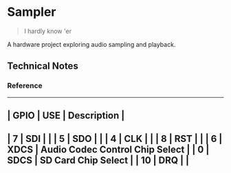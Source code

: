 # Sampler
> I hardly know 'er

A hardware project exploring audio sampling and playback.

## Technical Notes

### Reference

-------------------------------------------------
| GPIO | USE  | Description                     |
-------------------------------------------------
|    7 | SDI  |                                 |
|    5 | SDO  |                                 |
|    4 | CLK  |                                 |
|    8 | RST  |                                 |
|    6 | XDCS | Audio Codec Control Chip Select |
|    0 | SDCS | SD Card Chip Select             |
|   10 | DRQ  |                                 |
-------------------------------------------------

